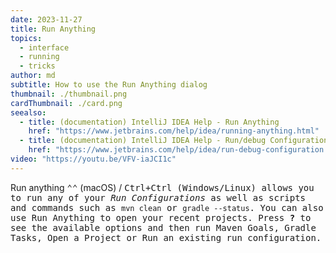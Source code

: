 ```yaml
---
date: 2023-11-27
title: Run Anything
topics:
  - interface
  - running
  - tricks
author: md
subtitle: How to use the Run Anything dialog
thumbnail: ./thumbnail.png
cardThumbnail: ./card.png
seealso:
  - title: (documentation) IntelliJ IDEA Help - Run Anything
    href: "https://www.jetbrains.com/help/idea/running-anything.html"
  - title: (documentation) IntelliJ IDEA Help - Run/debug Configurations
    href: "https://www.jetbrains.com/help/idea/run-debug-configuration.html"
video: "https://youtu.be/VFV-iaJCI1c"
---
```


Run anything <kbd>⌃⌃</kbd> (macOS) / <kbd>Ctrl+Ctrl<kbd/> (Windows/Linux) allows you to run any of your _Run Configurations_ as well as scripts and commands such as `mvn clean` or `gradle --status`. You can also use Run Anything to open your recent projects. Press **?** to see the available options and then run Maven Goals, Gradle Tasks, Open a Project or Run an existing run configuration.
